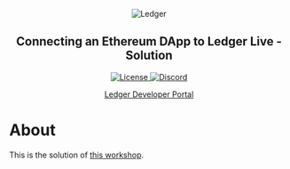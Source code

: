 <p align="center">
 <img src="https://user-images.githubusercontent.com/9203826/154288895-670f5c23-81a1-4307-a080-1af83f7f8356.svg" align="center" alt="Ledger" />
 <h2 align="center">Connecting an Ethereum DApp to Ledger Live - <b>Solution</b></h2>
</p>
  <p align="center">
    <a href="https://opensource.org/licenses/MIT">
      <img alt="License" src="https://img.shields.io/badge/License-MIT-blue.svg" />
    </a>
    <a href="https://discord.gg/y6nZhxv2bC">
      <img alt="Discord" src="https://img.shields.io/discord/885256081289379850?color=1C1CE1&label=Ledger%20%7C%20Discord%20%F0%9F%91%8B%20&style=flat-square" />
    </a>
  </p>

  <p align="center">
    <a href="https://developers.ledger.com/docs/live-app/start-here/">Ledger Developer Portal</a>
  </p>
</p>

# About

This is the solution of [this workshop](https://github.com/LedgerHQ/workshop-connect-dapp-ll-solution).
